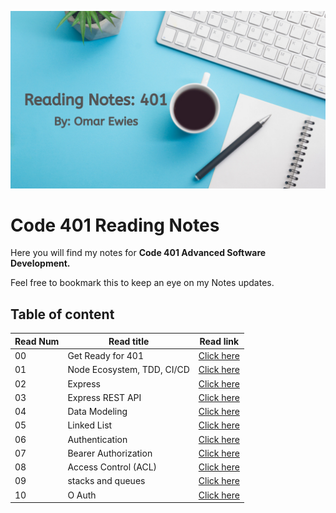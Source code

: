 ![notes](images/reading.png)

# Code 401 Reading Notes

Here you will find my notes for **Code 401
Advanced Software Development.**

 Feel free to bookmark this to keep an eye on my Notes updates.

## Table of content

Read Num | Read title | Read link
------------ | ------------- | --------------
00 |  Get Ready for 401| [Click here](https://oebitw.github.io/401-notes/articles/read00)
01 |  Node Ecosystem, TDD, CI/CD | [Click here](https://oebitw.github.io/401-notes/articles/read01)
02 |  Express | [Click here](https://oebitw.github.io/401-notes/articles/read02)
03 |  Express REST API | [Click here](https://oebitw.github.io/401-notes/articles/read03)
04 |  Data Modeling | [Click here](https://oebitw.github.io/401-notes/articles/read04)
05 |  Linked List | [Click here](https://oebitw.github.io/401-notes/articles/read05)
06 |  Authentication | [Click here](https://oebitw.github.io/401-notes/articles/read06)
07 |  Bearer Authorization | [Click here](https://oebitw.github.io/401-notes/articles/read07)
08 |  Access Control (ACL) | [Click here](https://oebitw.github.io/401-notes/articles/read08)
09 |  stacks and queues | [Click here](https://oebitw.github.io/401-notes/articles/read09)
10 |  O Auth | [Click here](https://oebitw.github.io/401-notes/articles/10)




